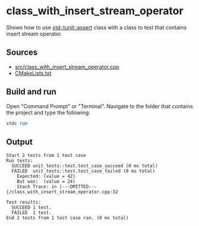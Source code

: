 # class_with_insert_stream_operator

Shows how to use [xtd::tunit::assert](https://gammasoft71.github.io/xtd/reference_guides/latest/classxtd_1_1tunit_1_1assert.html) class with a class to test that contains insert stream operator.

## Sources

* [src/class_with_insert_stream_operator.cpp](src/class_with_insert_stream_operator.cpp)
* [CMakeLists.txt](CMakeLists.txt)

## Build and run

Open "Command Prompt" or "Terminal". Navigate to the folder that contains the project and type the following:

```cmake
xtdc run
```

## Output

```
Start 2 tests from 1 test case
Run tests:
  SUCCEED unit_tests::test.test_case_succeed (0 ms total)
  FAILED  unit_tests::test.test_case_failed (0 ms total)
    Expected: (value = 42)
    But was:  (value = 24)
    Stack Trace: in |---OMITTED---|/class_with_insert_stream_operator.cpp:32

Test results:
  SUCCEED 1 test.
  FAILED  1 test.
End 2 tests from 1 test case ran. (0 ms total)
```
